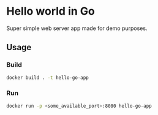 # Hello world in Go

Super simple web server app made for demo purposes.

## Usage

### Build

```bash
docker build . -t hello-go-app
```

### Run

```bash
docker run -p <some_available_port>:8080 hello-go-app
```
